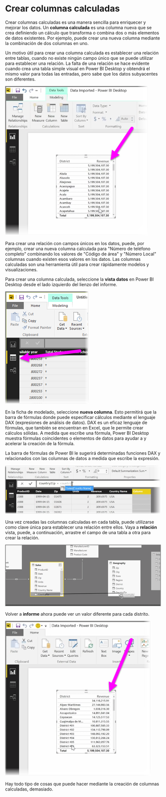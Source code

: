 <properties
   pageTitle="Crear columnas calculadas"
   description="Las columnas calculadas permiten crear claves únicas etc."
   services="powerbi"
   documentationCenter=""
   authors="davidiseminger"
   manager="mblythe"
   backup=""
   editor=""
   tags=""
   qualityFocus="no"
   qualityDate=""
   featuredVideoId="GarBXef0Vew"
   featuredVideoThumb=""
   courseDuration="9m"/>

<tags
   ms.service="powerbi"
   ms.devlang="NA"
   ms.topic="get-started-article"
   ms.tgt_pltfrm="NA"
   ms.workload="powerbi"
   ms.date="09/29/2016"
   ms.author="davidi"/>

# Crear columnas calculadas

Crear columnas calculadas es una manera sencilla para enriquecer y mejorar los datos. Un **columna calculada** es una columna nueva que se crea definiendo un cálculo que transforma o combina dos o más elementos de datos existentes. Por ejemplo, puede crear una nueva columna mediante la combinación de dos columnas en uno.

Un motivo útil para crear una columna calculada es establecer una relación entre tablas, cuando no existe ningún campo único que se puede utilizar para establecer una relación. La falta de una relación se hace evidente cuando crea una tabla simple visual en Power BI Desktop y obtendrá el mismo valor para todas las entradas, pero sabe que los datos subyacentes son diferentes.

![](media/powerbi-learning-2-3-create-calculated-columns/2-3_1.png)

Para crear una relación con campos únicos en los datos, puede, por ejemplo, crear una nueva columna calculada para "Número de teléfono completo" combinando los valores de "Código de área" y "Número Local" columnas cuando existen esos valores en los datos. Las columnas calculadas son una herramienta útil para crear rápidamente modelos y visualizaciones.

Para crear una columna calculada, seleccione la **vista datos** en Power BI Desktop desde el lado izquierdo del lienzo del informe.

![](media/powerbi-learning-2-3-create-calculated-columns/2-3_2.png)

En la ficha de modelado, seleccione **nueva columna**. Esto permitirá que la barra de fórmulas donde puede especificar cálculos mediante el lenguaje DAX (expresiones de análisis de datos). DAX es un eficaz lenguaje de fórmulas, que también se encuentran en Excel, que le permite crear cálculos sólidas. A medida que escribe una fórmula, Power BI Desktop muestra fórmulas coincidentes o elementos de datos para ayudar a y acelerar la creación de la fórmula.

La barra de fórmulas de Power BI le sugerirá determinadas funciones DAX y relacionados con las columnas de datos a medida que escribe la expresión.

![](media/powerbi-learning-2-3-create-calculated-columns/2-3_3.png)

Una vez creadas las columnas calculadas en cada tabla, puede utilizarse como clave única para establecer una relación entre ellos. Vaya a **relación** vista, puede, a continuación, arrastre el campo de una tabla a otra para crear la relación.

![](media/powerbi-learning-2-3-create-calculated-columns/2-3_4.png)

Volver a **informe** ahora puede ver un valor diferente para cada distrito.

![](media/powerbi-learning-2-3-create-calculated-columns/2-3_5.png)

Hay todo tipo de cosas que puede hacer mediante la creación de columnas calculadas, demasiado.
